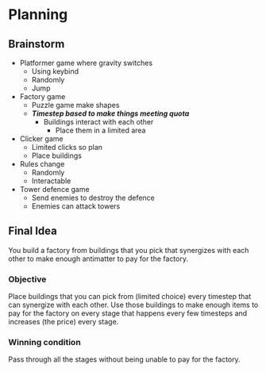 # Planning

## Brainstorm

- Platformer game where gravity switches 
    - Using keybind
    - Randomly
    - Jump
- Factory game 
    - Puzzle game make shapes
    - ***Timestep based to make things meeting quota***
        - Buildings interact with each other
            - Place them in a limited area
- Clicker game
    - Limited clicks so plan
    - Place buildings 
- Rules change
    - Randomly
    - Interactable
- Tower defence game
    - Send enemies to destroy the defence
    - Enemies can attack towers

## Final Idea

You build a factory from buildings that you pick that synergizes with each
other to make enough antimatter to pay for the factory.

### Objective

Place buildings that you can pick from (limited choice) every timestep that can
synergize with each other. Use those buildings to make enough items to pay for
the factory on every stage that happens every few timesteps and increases (the
price) every stage.

### Winning condition

Pass through all the stages without being unable to pay for the factory.

